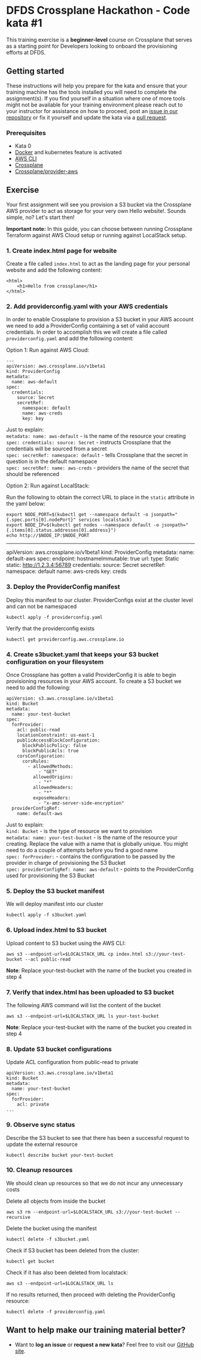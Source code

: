 DFDS Crossplane Hackathon - Code kata #1
======================================

This training exercise is a **beginner-level** course on Crossplane that serves as a starting point for Developers looking to onboard the provisioning efforts at DFDS.

## Getting started
These instructions will help you prepare for the kata and ensure that your training machine has the tools installed you will need to complete the assignment(s). If you find yourself in a situation where one of more tools might not be available for your training environment please reach out to your instructor for assistance on how to proceed, post an [issue in our repository](https://github.com/dfds/dojo/issues) or fix it yourself and update the kata via a [pull request](https://github.com/dfds/dojo/pulls).

### Prerequisites
* Kata 0
* [Docker](https://www.docker.com/get-started) and kubernetes feature is activated
* [AWS CLI](https://aws.amazon.com/cli/)
* [Crossplane](https://github.com/dfds/dojo/blob/master/workshops/crossplane-sre-deep-dive/katas/1/kata/README.md)
* [Crossplane/provider-aws](https://github.com/dfds/dojo/blob/master/workshops/crossplane-sre-deep-dive/katas/2/kata/README.md)

## Exercise
Your first assignment will see you provision a S3 bucket via the Crossplane AWS provider to act as storage for your very own Hello website!. Sounds simple, no? Let's start then!

**Important note:** In this guide, you can choose between running Crossplane Terraform against AWS Cloud setup or running against LocalStack setup.
### 1. Create index.html page for website
Create a file called `index.html` to act as the landing page for your personal website and add the following content:

```
<html>
    <h1>Hello from crossplane</h1>
</html>
```

### 2. Add providerconfig.yaml with your AWS credentials
In order to enable Crossplane to provision a S3 bucket in your AWS account we need to add a ProviderConfig containing a set of valid account credentials. In order to accomplish this we will create a file called `providerconfig.yaml` and add the following content:

Option 1: Run against AWS Cloud:
```
---
apiVersion: aws.crossplane.io/v1beta1
kind: ProviderConfig
metadata:
  name: aws-default
spec:
  credentials:
    source: Secret
    secretRef:
      namespace: default
      name: aws-creds
      key: key
```

Just to explain: <br/>
`metadata: name: aws-default` - is the name of the resource your creating<br/>
`spec: credentials: source: Secret` - instructs Crossplane that the credentials will be sourced from a secret<br/>
`spec: secretRef: namespace: default` - tells Crossplane that the secret in question is in the default namespace<br/>
`spec: secretRef: name: aws-creds` - providers the name of the secret that should be referenced<br/>

Option 2: Run against LocalStack:

Run the following to obtain the correct URL to place in the `static` attribute in the yaml below:
```
export NODE_PORT=$(kubectl get --namespace default -o jsonpath="{.spec.ports[0].nodePort}" services localstack)
export NODE_IP=$(kubectl get nodes --namespace default -o jsonpath="{.items[0].status.addresses[0].address}")
echo http://$NODE_IP:$NODE_PORT
```
---
apiVersion: aws.crossplane.io/v1beta1
kind: ProviderConfig
metadata:
  name: default-aws
spec:
  endpoint:
    hostnameImmutable: true
    url:
      type: Static
      static: http://1.2.3.4:56789
  credentials:
    source: Secret
    secretRef:
      namespace: default
      name: aws-creds
      key: creds

### 3. Deploy the ProviderConfig manifest

Deploy this manifest to our cluster. ProviderConfigs exist at the cluster level and can not be namespaced

```
kubectl apply -f providerconfig.yaml
```

Verify that the providerconfig exists

```
kubectl get providerconfig.aws.crossplane.io
```

### 4. Create s3bucket.yaml that keeps your S3 bucket configuration on your filesystem
Once Crossplane has gotten a valid ProviderConfig it is able to begin provisioning resources in your AWS account. To create a S3 bucket we need to add the following:


```
apiVersion: s3.aws.crossplane.io/v1beta1
kind: Bucket
metadata:
  name: your-test-bucket
spec:
  forProvider:
    acl: public-read
    locationConstraint: us-east-1
    publicAccessBlockConfiguration:
      blockPublicPolicy: false
      blockPublicAcls: true
    corsConfiguration:
      corsRules:
        - allowedMethods:
            - "GET"
          allowedOrigins:
            - "*"
          allowedHeaders:
            - "*"
          exposeHeaders:
            - "x-amz-server-side-encryption"
  providerConfigRef:
    name: default-aws
```

Just to explain: <br/>
`kind: Bucket` - is the type of resource we want to provision<br/>
`metadata: name: your-test-bucket` - is the name of the resource your creating. Replace the value with a name that is globally unique. You might need to do a couple of attempts before you find a good name <br/>
`spec: forProvider:` - contains the configuration to be passed by the provider in charge of provisioning the S3 Bucket<br/>
`spec: providerConfigRef: name: aws-default` - points to the ProviderConfig used for provisioning the S3 Bucket<br/>


### 5. Deploy the S3 bucket manifest

We will deploy manifest into our cluster

```
kubectl apply -f s3bucket.yaml
```

### 6. Upload index.html to S3 bucket
Upload content to S3 bucket using the AWS CLI:

```
aws s3 --endpoint-url=$LOCALSTACK_URL cp index.html s3://your-test-bucket --acl public-read
```

**Note**: Replace your-test-bucket with the name of the bucket you created in step 4

### 7. Verify that index.html has been uploaded to S3 bucket
The following AWS command will list the content of the bucket

```
aws s3 --endpoint-url=$LOCALSTACK_URL ls your-test-bucket
```

**Note**: Replace your-test-bucket with the name of the bucket you created in step 4
### 8. Update S3 bucket configurations
Update ACL configuration from public-read to private

```
apiVersion: s3.aws.crossplane.io/v1beta1
kind: Bucket
metadata:
  name: your-test-bucket
spec:
  forProvider:
    acl: private
...
```

### 9. Observe sync status

Describe the S3 bucket to see that there has been a successful request to update the external resource

```
kubectl describe bucket your-test-bucket
```
### 10. Cleanup resources

We should clean up resources so that we do not incur any unnecessary costs

Delete all objects from inside the bucket
```
aws s3 rm --endpoint-url=$LOCALSTACK_URL s3://your-test-bucket --recursive
```

Delete the bucket using the manifest
```
kubectl delete -f s3bucket.yaml
```

Check if S3 bucket has been deleted from the cluster:
```
kubectl get bucket
```

Check if it has also been deleted from localstack:
```
aws s3 --endpoint-url=$LOCALSTACK_URL ls
```

If no results returned, then proceed with deleting the ProviderConfig resource:
```
kubectl delete -f providerconfig.yaml
```

## Want to help make our training material better?
 * Want to **log an issue** or **request a new kata**? Feel free to visit our [GitHub site](https://github.com/dfds/dojo/issues).
 